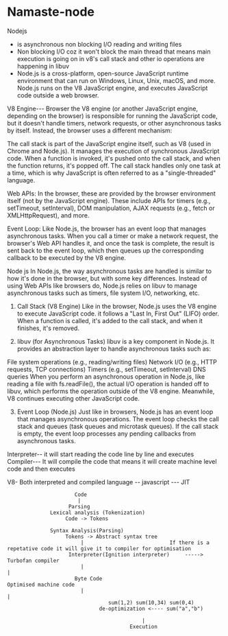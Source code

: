 # Namaste-node

Nodejs

- is asynchronous non blocking I/O reading and writing files
- Non blocking I/O coz it won't block the main thread that means main execution is going on in v8's call stack and other io operations are happening in libuv
- Node.js is a cross-platform, open-source JavaScript runtime environment that can run on Windows, Linux, Unix, macOS, and more. Node.js runs on the V8 JavaScript engine, and executes JavaScript code outside a web browser.

V8 Engine--- Browser
the V8 engine (or another JavaScript engine, depending on the browser) is responsible for running the JavaScript code, but it doesn't handle timers, network requests, or other asynchronous tasks by itself. Instead, the browser uses a different mechanism:

The call stack is part of the JavaScript engine itself, such as V8 (used in Chrome and Node.js). It manages the execution of synchronous JavaScript code. When a function is invoked, it's pushed onto the call stack, and when the function returns, it's popped off. The call stack handles only one task at a time, which is why JavaScript is often referred to as a "single-threaded" language.

Web APIs: In the browser, these are provided by the browser environment itself (not by the JavaScript engine). These include APIs for timers (e.g., setTimeout, setInterval), DOM manipulation, AJAX requests (e.g., fetch or XMLHttpRequest), and more.

Event Loop: Like Node.js, the browser has an event loop that manages asynchronous tasks. When you call a timer or make a network request, the browser's Web API handles it, and once the task is complete, the result is sent back to the event loop, which then queues up the corresponding callback to be executed by the V8 engine.

Node js
In Node.js, the way asynchronous tasks are handled is similar to how it's done in the browser, but with some key differences. Instead of using Web APIs like browsers do, Node.js relies on libuv to manage asynchronous tasks such as timers, file system I/O, networking, etc.

1. Call Stack (V8 Engine)
   Like in the browser, Node.js uses the V8 engine to execute JavaScript code. it follows a "Last In, First Out" (LIFO) order. When a function is called, it's added to the call stack, and when it finishes, it's removed.

2. libuv (for Asynchronous Tasks)
   libuv is a key component in Node.js. It provides an abstraction layer to handle asynchronous tasks such as:

File system operations (e.g., reading/writing files)
Network I/O (e.g., HTTP requests, TCP connections)
Timers (e.g., setTimeout, setInterval)
DNS queries
When you perform an asynchronous operation in Node.js, like reading a file with fs.readFile(), the actual I/O operation is handed off to libuv, which performs the operation outside of the V8 engine. Meanwhile, V8 continues executing other JavaScript code.

3. Event Loop (Node.js)
   Just like in browsers, Node.js has an event loop that manages asynchronous operations. The event loop checks the call stack and queues (task queues and microtask queues). If the call stack is empty, the event loop processes any pending callbacks from asynchronous tasks.

Interpreter--
it will start reading the code line by line and executes
Compiler---
It will compile the code that means it will create machine level code and then executes

V8- Both interpreted and compiled language -- javascript --- JIT

                          Code
                           |
                        Parsing
                  Lexical analysis (Tokenization)
                       Code -> Tokens

                  Syntax Analysis(Parsing)
                       Tokens -> Abstract syntax tree
                            |                            If there is a repetative code it will give it to compiler for optimisation
                        Interpreter(Ignition interpreter)     ----->     Turbofan compiler
                            |                                                |
                          Byte Code                                    Optimised machine code
                            |                                                 |
                                     sum(1,2) sum(10,34) sum(0,4)
                                  de-optimization <---- sum("a","b")

                                                |
                                            Execution


